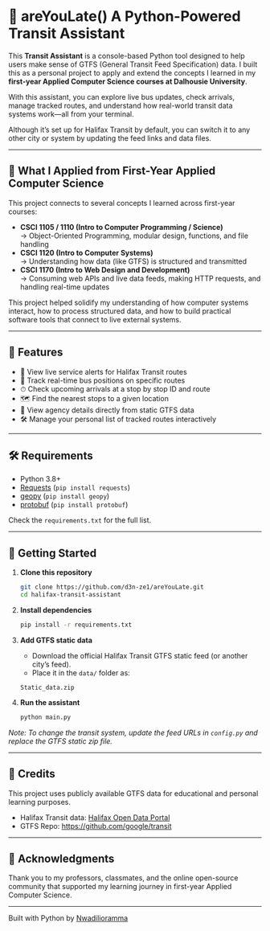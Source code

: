 # 🚌 areYouLate() A Python-Powered Transit Assistant

This **Transit Assistant** is a console-based Python tool designed to help users make sense of GTFS (General Transit Feed Specification) data. I built this as a personal project to apply and extend the concepts I learned in my **first-year Applied Computer Science courses at Dalhousie University**.

With this assistant, you can explore live bus updates, check arrivals, manage tracked routes, and understand how real-world transit data systems work—all from your terminal.

Although it’s set up for Halifax Transit by default, you can switch it to any other city or system by updating the feed links and data files.

---

## 🧠 What I Applied from First-Year Applied Computer Science

This project connects to several concepts I learned across first-year courses:

- **CSCI 1105 / 1110 (Intro to Computer Programming / Science)**  
    → Object-Oriented Programming, modular design, functions, and file handling  
- **CSCI 1120 (Intro to Computer Systems)**  
    → Understanding how data (like GTFS) is structured and transmitted  
- **CSCI 1170 (Intro to Web Design and Development)**  
    → Consuming web APIs and live data feeds, making HTTP requests, and handling real-time updates

This project helped solidify my understanding of how computer systems interact, how to process structured data, and how to build practical software tools that connect to live external systems.

---

## 🚀 Features

- 🔔 View live service alerts for Halifax Transit routes  
- 🚌 Track real-time bus positions on specific routes  
- ⏱ Check upcoming arrivals at a stop by stop ID and route  
- 🗺 Find the nearest stops to a given location  
- 🏢 View agency details directly from static GTFS data  
- 🛠 Manage your personal list of tracked routes interactively

---

## 🛠️ Requirements

- Python 3.8+  
- [Requests](https://pypi.org/project/requests/) (`pip install requests`)  
- [geopy](https://pypi.org/project/geopy/)  (`pip install geopy`) 
- [protobuf](https://pypi.org/project/protobuf/) (`pip install protobuf`)

Check the `requirements.txt` for the full list.

---

## 🚀 Getting Started

1. **Clone this repository**
    ```bash
    git clone https://github.com/d3n-ze1/areYouLate.git
    cd halifax-transit-assistant
    ```

2. **Install dependencies**
    ```bash
    pip install -r requirements.txt
    ```

3. **Add GTFS static data**
    - Download the official Halifax Transit GTFS static feed (or another city’s feed).
    - Place it in the `data/` folder as:
    ```
    Static_data.zip
    ```

4. **Run the assistant**
    ```bash
    python main.py
    ```

*Note: To change the transit system, update the feed URLs in `config.py` and replace the GTFS static zip file.*

---

## 📝 Credits

This project uses publicly available GTFS data for educational and personal learning purposes.

- Halifax Transit data: [Halifax Open Data Portal](https://www.halifax.ca/home/open-data)  
- GTFS Repo: https://github.com/google/transit

---

## 🙌 Acknowledgments

Thank you to my professors, classmates, and the online open-source community that supported my learning journey in first-year Applied Computer Science.

---

Built with Python by [Nwadilioramma](https://github.com/d3n-ze1)



